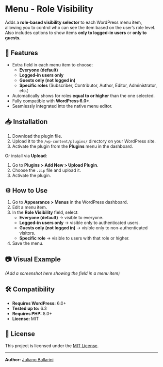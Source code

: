 # Menu - Role Visibility

Adds a **role-based visibility selector** to each WordPress menu item, allowing you to control who can see the item based on the user’s role level.  
Also includes options to show items **only to logged-in users** or **only to guests**.

## 📌 Features

- Extra field in each menu item to choose:
  - **Everyone (default)**
  - **Logged-in users only**
  - **Guests only (not logged in)**
  - **Specific roles** (Subscriber, Contributor, Author, Editor, Administrator, etc.)
- Automatically shows for roles **equal to or higher** than the one selected.
- Fully compatible with **WordPress 6.0+**.
- Seamlessly integrated into the native menu editor.

## 📥 Installation

1. Download the plugin file.
2. Upload it to the `/wp-content/plugins/` directory on your WordPress site.
3. Activate the plugin from the **Plugins** menu in the dashboard.

Or install via **Upload**:
1. Go to **Plugins > Add New > Upload Plugin**.
2. Choose the `.zip` file and upload it.
3. Activate the plugin.

## ⚙️ How to Use

1. Go to **Appearance > Menus** in the WordPress dashboard.
2. Edit a menu item.
3. In the **Role Visibility** field, select:
   - **Everyone (default)** → visible to everyone.
   - **Logged-in users only** → visible only to authenticated users.
   - **Guests only (not logged in)** → visible only to non-authenticated visitors.
   - **Specific role** → visible to users with that role or higher.
4. Save the menu.

## 📷 Visual Example

*(Add a screenshot here showing the field in a menu item)*

## 🛠 Compatibility

- **Requires WordPress:** 6.0+
- **Tested up to:** 6.3
- **Requires PHP:** 8.0+
- **License:** MIT

## 📜 License

This project is licensed under the [MIT License](https://opensource.org/licenses/MIT).

---

**Author:** [Juliano Ballarini](https://github.com/jsballarini)
